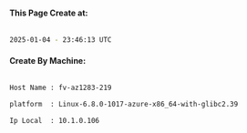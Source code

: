 
   
#### This Page Create at:

```bash

2025-01-04 - 23:46:13 UTC

```

#### Create By Machine:

```bash

Host Name : fv-az1283-219

platform  : Linux-6.8.0-1017-azure-x86_64-with-glibc2.39

Ip Local  : 10.1.0.106

```

